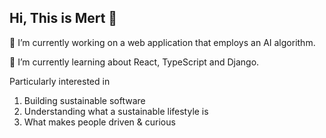 ## Hi, This is Mert 👋


🔭 I’m currently working on a web application that employs an AI algorithm.

🌱 I’m currently learning about React, TypeScript and Django.

Particularly interested in 
1. Building sustainable software 
2. Understanding what a sustainable lifestyle is
3. What makes people driven & curious

